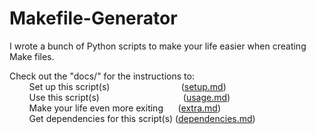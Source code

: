 # Makefile-Generator
I wrote a bunch of Python scripts to make your life easier when creating Make files.

Check out the "docs/" for the instructions to:  
        Set up this script(s)                               ([setup.md](docs/setup.md))  
        Use this script(s)                                   ([usage.md](docs/usage.md))  
        Make your life even more exiting      ([extra.md](docs/extra.md))  
        Get dependencies for this script(s) ([dependencies.md](docs/dependencies.md))

